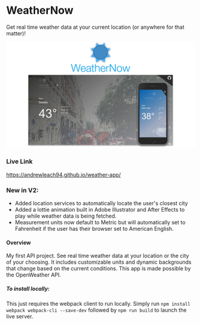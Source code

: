# WeatherNow
Get real time weather data at your current location (or anywhere for that matter)!

![demo-photo](dist/images/demo.jpg)

### Live Link
https://andrewleach94.github.io/weather-app/

### New in V2:
- Added location services to automatically locate the user's closest city
- Added a lottie animation built in Adobe Illustrator and After Effects to play while weather data is being fetched.
- Measurement units now default to Metric but will automatically set to Fahrenheit if the user has their browser set to American English.

#### Overview
My first API project. See real time weather data at your location or the city of your choosing. It includes customizable units and dynamic backgrounds that change based on the current conditions. This app is made possible by the OpenWeather API. 

##### To install locally:
This just requires the webpack client to run locally. Simply run `npm install webpack webpack-cli --save-dev` followed by `npm run build` to launch the live server.
